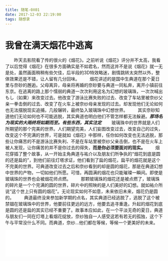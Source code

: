 ```yaml
---
title: 随笔-0X01
date: 2017-12-03 22:19:00
tags: 随想录
---
```


# 我曾在满天烟花中逃离
<!-- ![](http://p0d8bd6j2.bkt.clouddn.com/17-12-3/37071352.jpg) -->
&emsp;&emsp;昨天去影院看了传的很火的《烟花》。之前听说《烟花》评分并不太高，我看了以后觉得《烟花》在很多方面确实是不如君名，然而这并不是说《烟花》就一无是处，虽然画面稍稍有些欠佳，后半段的3D特效略迷，剧情跳转太突然以外，整体效果还是不错，让人留有几分回味。<!-- more -->
&emsp;&emsp;烟花讲述的是国中生典道在那个夏日里与奈砂的邂逅。父母离异，母亲将再婚的奈砂要与典道一同私奔，离开小镇前往东京。在逃离的路上那个懦弱的典道一次次利用这名为幻想的玻璃珠，一次次喊出もし（如果）来改变过去。他改变了游泳比赛失败的过去、改变了车站里被奈纱父亲一拳击倒的过去、改变了在火车上被奈纱母亲发现的过去。却发现他们无论如何也无法摆脱现实追捕，几般辗转，最终坠入玻璃珠中幻想世界。
&emsp;&emsp;其实奈砂知道他们无论如何也不可能逃脱，其实典道也明白他们不管怎样都无法躲避。***那场名为现实的大雨终将如期而至。有些东西，其实注定***
&emsp;&emsp;玻璃珠中的世界就是人们所期望的那个完美的世界。人们期望完美，人们妄图改变过去，改变自己的过失，改变这个不完满的世界，可是就如《烟花》中那样，任你如何改变也无法逃脱，那些让你痛苦的不是游泳比赛失利、不是在车站里被奈纱父亲击倒，也不是在火车上被人发现，让你痛苦的并不是你过去的得失，**而是你必须要面对的现实。**
&emsp;&emsp;烟花穿插了整个故事，从一开始主角典道与祐介以及朋友们所争执的“烟花到底是圆的还是扁的”，到他们前往灯塔求证，他们看到了扁的烟花，扁平的烟花就是这个不完美的世界。可典道改变过去之后和奈纱看到的却是圆的烟花，那是在典道幻想中世界的产物，一切如他们所愿。可惜，再圆满的烟花也只能璀璨一瞬间。即使是玻璃珠的世界也会被烟花师点燃。
&emsp;&emsp;那颗玻璃珠的烟花还是被点燃了，玻璃珠的碎片是一个个完满的圆的世界，碎片中的照映的是人们美好的幻想。就如祐介所说“这个世上只有圆的烟花”。无论现实如何不如意，未来依旧未来，烟花仍是圆的。
&emsp;&emsp;典道最终没来参加新学期的点名，其实典道已经逃脱了，逃脱了这个被禁锢在玻璃珠中的世界，他要前往更远的远方，他要去追寻重逢。升起的烟花到底是圆的还是扁的其实已经不重要了。故事本应如此，在一个平淡无奇的夏日，典道与朋友们一同在灯塔上看烟花绽放，奈纱独自一人感受这若有若无的孤独，这个下午与平常没什么不同。而典道，奈纱...他们都在等候，等候一个更美好的未来。
<iframe frameborder="no" border="0" marginwidth="0" marginheight="0" width=330 height=86 src="//music.163.com/outchain/player?type=2&id=496869422&auto=1&height=66"></iframe>

